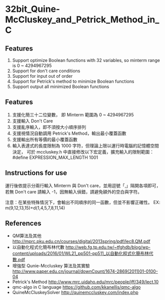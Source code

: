# 32bit_Quine-McCluskey_and_Petrick_Method_in_C
## Features
1. Support optimize Boolean functions with 32 variables, so minterm range is 0 ~ 4294967295
2. Support for don't care conditions
3. Support for input out of order
4. Support for Petrick's method to minimize Boolean functions
5. Support output all minimized Boolean functions

## Features
1. 支援化簡三十二位變數， 即 Minterm 範圍為 0 ~ 4294967295
2. 支援輸入 Don't Care
3. 支援亂序輸入，即不須按大小順序排列
3. 支援視情況自動調用 Petrick's Method，輸出最小覆蓋函數
4. 支援輸出所有等價的最小覆蓋函數
5. 輸入表達式的長度限制為 1000 字符，但理論上限以運行時電腦的記憶體空間決定，
	可於 mccluskey.h 中直接修改以下宏定義，擴充輸入的限制範圍：
	#define EXPRESSION_MAX_LENGTH 1001

## Instructions for use
運行後依提示分兩行輸入 Minterm 與 Don't care，並用逗號「,」隔開各項即可，若無 Don't care 請輸入 -1，因無輸入偵錯，請避免額外的空白與字符。

注意：在某些特殊情況下，會輸出不同順序的同一函數，但並不影響正確性。
EX: m(9,12,13,15)+d(1,4,5,7,8,11,14)

## References
- QM算法及其他
	http://mprc.pku.edu.cn/courses/digital/2013spring/pdf/lec8.QM.pdf
- 以自動化程式化簡布林代數
	http://web.fg.tp.edu.tw/~tfghdb/blog/wp-content/uploads/2016/01/WL21_pp501-pp511_以自動化程式化簡布林代數.pdf
- 增強型 Qunie-Mccluskey 算法及其實驗
	http://www.paper.edu.cn/journal/downCount/1674-2869(2011)01-0100-04
- Petrick's Method 
	http://www.mrc.uidaho.edu/mrc/people/jff/349/lect.10
- qmc-algo in C language
	https://github.com/kkanellis/qmc-algo
- QuineMcCluskeySolver
	http://quinemccluskey.com/index.php
